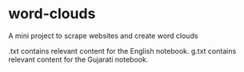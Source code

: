 # word-clouds
A mini project to scrape websites and create word clouds

<file>.txt contains relevant content for the English notebook.
g<file>.txt contains relevant content for the Gujarati notebook.
